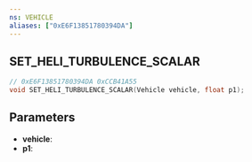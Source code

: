 ```yaml
---
ns: VEHICLE
aliases: ["0xE6F13851780394DA"]
---
```

## SET_HELI_TURBULENCE_SCALAR

```c
// 0xE6F13851780394DA 0xCCB41A55
void SET_HELI_TURBULENCE_SCALAR(Vehicle vehicle, float p1);
```

## Parameters
* **vehicle**: 
* **p1**: 

